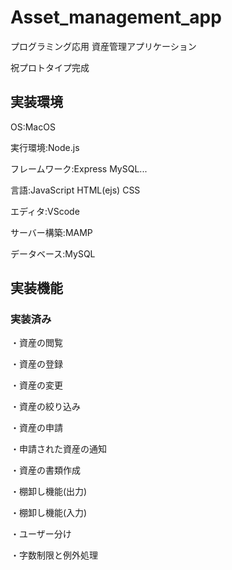 # Asset_management_app
プログラミング応用 資産管理アプリケーション

祝プロトタイプ完成

## 実装環境
OS:MacOS

実行環境:Node.js

フレームワーク:Express MySQL...

言語:JavaScript HTML(ejs) CSS

エディタ:VScode

サーバー構築:MAMP

データベース:MySQL

## 実装機能
### 実装済み
・資産の閲覧

・資産の登録

・資産の変更

・資産の絞り込み

・資産の申請

・申請された資産の通知

・資産の書類作成

・棚卸し機能(出力)

・棚卸し機能(入力)

・ユーザー分け

・字数制限と例外処理